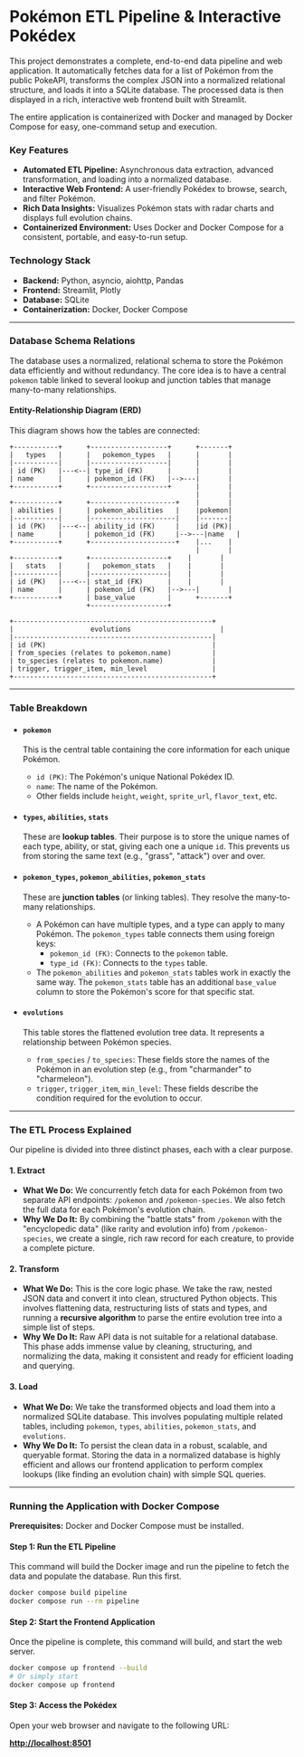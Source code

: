 # Pokémon ETL Pipeline & Interactive Pokédex

This project demonstrates a complete, end-to-end data pipeline and web application. It automatically fetches data for a list of Pokémon from the public PokeAPI, transforms the complex JSON into a normalized relational structure, and loads it into a SQLite database. The processed data is then displayed in a rich, interactive web frontend built with Streamlit.

The entire application is containerized with Docker and managed by Docker Compose for easy, one-command setup and execution.

### Key Features

  * **Automated ETL Pipeline:** Asynchronous data extraction, advanced transformation, and loading into a normalized database.
  * **Interactive Web Frontend:** A user-friendly Pokédex to browse, search, and filter Pokémon.
  * **Rich Data Insights:** Visualizes Pokémon stats with radar charts and displays full evolution chains.
  * **Containerized Environment:** Uses Docker and Docker Compose for a consistent, portable, and easy-to-run setup.

### Technology Stack

  * **Backend:** Python, asyncio, aiohttp, Pandas
  * **Frontend:** Streamlit, Plotly
  * **Database:** SQLite
  * **Containerization:** Docker, Docker Compose

-----

### Database Schema Relations

The database uses a normalized, relational schema to store the Pokémon data efficiently and without redundancy. The core idea is to have a central `pokemon` table linked to several lookup and junction tables that manage many-to-many relationships.

#### Entity-Relationship Diagram (ERD)

This diagram shows how the tables are connected:

```
+-----------+      +-------------------+      +-------+
|   types   |      |   pokemon_types   |      |       |
|-----------|      |-------------------|      |       |
| id (PK)   |---<--| type_id (FK)      |      |       |
| name      |      | pokemon_id (FK)   |-->---|       |
+-----------+      +-------------------+      |       |
                                              |       |
+-----------+      +---------------------+    |       |
| abilities |      | pokemon_abilities   |    |pokemon|
|-----------|      |---------------------|    |-------|
| id (PK)   |---<--| ability_id (FK)     |    |id (PK)|
| name      |      | pokemon_id (FK)     |-->---|name   |
+-----------+      +---------------------+    |...    |
                                              |       |
+-----------+      +-------------------+    |       |
|   stats   |      |   pokemon_stats   |    |       |
|-----------|      |-------------------|    |       |
| id (PK)   |---<--| stat_id (FK)      |    |       |
| name      |      | pokemon_id (FK)   |-->---|       |
+-----------+      | base_value        |      +-------+
                   +-------------------+

+-------------------------------------------------+
|                   evolutions                      |
|-------------------------------------------------|
| id (PK)                                         |
| from_species (relates to pokemon.name)          |
| to_species (relates to pokemon.name)            |
| trigger, trigger_item, min_level                |
+-------------------------------------------------+
```

---

### Table Breakdown

* #### `pokemon`
    This is the central table containing the core information for each unique Pokémon.
    * `id (PK)`: The Pokémon's unique National Pokédex ID.
    * `name`: The name of the Pokémon.
    * Other fields include `height`, `weight`, `sprite_url`, `flavor_text`, etc.

* #### `types`, `abilities`, `stats`
    These are **lookup tables**. Their purpose is to store the unique names of each type, ability, or stat, giving each one a unique `id`. This prevents us from storing the same text (e.g., "grass", "attack") over and over.

* #### `pokemon_types`, `pokemon_abilities`, `pokemon_stats`
    These are **junction tables** (or linking tables). They resolve the many-to-many relationships.
    * A Pokémon can have multiple types, and a type can apply to many Pokémon. The `pokemon_types` table connects them using foreign keys:
        * `pokemon_id (FK)`: Connects to the `pokemon` table.
        * `type_id (FK)`: Connects to the `types` table.
    * The `pokemon_abilities` and `pokemon_stats` tables work in exactly the same way. The `pokemon_stats` table has an additional `base_value` column to store the Pokémon's score for that specific stat.

* #### `evolutions`
    This table stores the flattened evolution tree data. It represents a relationship between Pokémon species.
    * `from_species` / `to_species`: These fields store the names of the Pokémon in an evolution step (e.g., from "charmander" to "charmeleon").
    * `trigger`, `trigger_item`, `min_level`: These fields describe the condition required for the evolution to occur.
	
-----

### The ETL Process Explained

Our pipeline is divided into three distinct phases, each with a clear purpose.

#### 1\. Extract

  * **What We Do:** We concurrently fetch data for each Pokémon from two separate API endpoints: `/pokemon` and `/pokemon-species`. We also fetch the full data for each Pokémon's evolution chain.
  * **Why We Do It:** By combining the "battle stats" from `/pokemon` with the "encyclopedic data" (like rarity and evolution info) from `/pokemon-species`, we create a single, rich raw record for each creature, to provide a complete picture.

#### 2\. Transform

  * **What We Do:** This is the core logic phase. We take the raw, nested JSON data and convert it into clean, structured Python objects. This involves flattening data, restructuring lists of stats and types, and running a **recursive algorithm** to parse the entire evolution tree into a simple list of steps.
  * **Why We Do It:** Raw API data is not suitable for a relational database. This phase adds immense value by cleaning, structuring, and normalizing the data, making it consistent and ready for efficient loading and querying.

#### 3\. Load

  * **What We Do:** We take the transformed objects and load them into a normalized SQLite database. This involves populating multiple related tables, including `pokemon`, `types`, `abilities`, `pokemon_stats`, and `evolutions`.
  * **Why We Do It:** To persist the clean data in a robust, scalable, and queryable format. Storing the data in a normalized database is highly efficient and allows our frontend application to perform complex lookups (like finding an evolution chain) with simple SQL queries.

-----

### Running the Application with Docker Compose

**Prerequisites:** Docker and Docker Compose must be installed.

#### Step 1: Run the ETL Pipeline

This command will build the Docker image and run the pipeline to fetch the data and populate the database. Run this first.

```bash
docker compose build pipeline
docker compose run --rm pipeline
```

#### Step 2: Start the Frontend Application

Once the pipeline is complete, this command will build, and start the web server.

```bash
docker compose up frontend --build
# Or simply start
docker compose up frontend
```

#### Step 3: Access the Pokédex

Open your web browser and navigate to the following URL:

[**http://localhost:8501**](https://www.google.com/search?q=http://localhost:8501)
